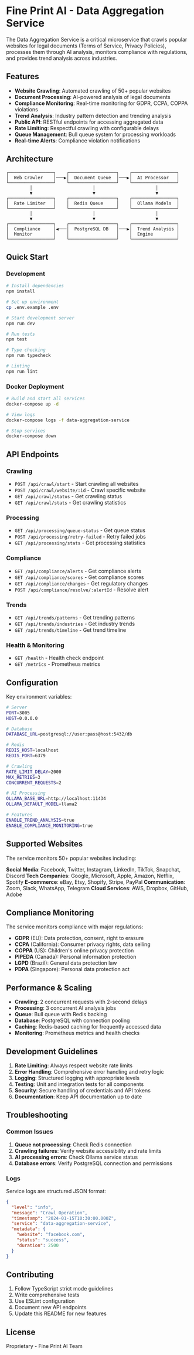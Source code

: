 # Fine Print AI - Data Aggregation Service

The Data Aggregation Service is a critical microservice that crawls popular websites for legal documents (Terms of Service, Privacy Policies), processes them through AI analysis, monitors compliance with regulations, and provides trend analysis across industries.

## Features

- **Website Crawling**: Automated crawling of 50+ popular websites
- **Document Processing**: AI-powered analysis of legal documents
- **Compliance Monitoring**: Real-time monitoring for GDPR, CCPA, COPPA violations
- **Trend Analysis**: Industry pattern detection and trending analysis
- **Public API**: RESTful endpoints for accessing aggregated data
- **Rate Limiting**: Respectful crawling with configurable delays
- **Queue Management**: Bull queue system for processing workloads
- **Real-time Alerts**: Compliance violation notifications

## Architecture

```
┌─────────────────┐    ┌──────────────────┐    ┌─────────────────┐
│  Web Crawler    │───▶│  Document Queue  │───▶│  AI Processor   │
└─────────────────┘    └──────────────────┘    └─────────────────┘
         │                       │                       │
         ▼                       ▼                       ▼
┌─────────────────┐    ┌──────────────────┐    ┌─────────────────┐
│  Rate Limiter   │    │  Redis Queue     │    │  Ollama Models  │
└─────────────────┘    └──────────────────┘    └─────────────────┘
         │                       │                       │
         ▼                       ▼                       ▼
┌─────────────────┐    ┌──────────────────┐    ┌─────────────────┐
│  Compliance     │◀───│  PostgreSQL DB   │───▶│  Trend Analysis │
│  Monitor        │    │                  │    │  Engine         │
└─────────────────┘    └──────────────────┘    └─────────────────┘
```

## Quick Start

### Development

```bash
# Install dependencies
npm install

# Set up environment
cp .env.example .env

# Start development server
npm run dev

# Run tests
npm test

# Type checking
npm run typecheck

# Linting
npm run lint
```

### Docker Deployment

```bash
# Build and start all services
docker-compose up -d

# View logs
docker-compose logs -f data-aggregation-service

# Stop services
docker-compose down
```

## API Endpoints

### Crawling
- `POST /api/crawl/start` - Start crawling all websites
- `POST /api/crawl/website/:id` - Crawl specific website
- `GET /api/crawl/status` - Get crawling status
- `GET /api/crawl/stats` - Get crawling statistics

### Processing
- `GET /api/processing/queue-status` - Get queue status
- `POST /api/processing/retry-failed` - Retry failed jobs
- `GET /api/processing/stats` - Get processing statistics

### Compliance
- `GET /api/compliance/alerts` - Get compliance alerts
- `GET /api/compliance/scores` - Get compliance scores
- `GET /api/compliance/changes` - Get regulatory changes
- `POST /api/compliance/resolve/:alertId` - Resolve alert

### Trends
- `GET /api/trends/patterns` - Get trending patterns
- `GET /api/trends/industries` - Get industry trends
- `GET /api/trends/timeline` - Get trend timeline

### Health & Monitoring
- `GET /health` - Health check endpoint
- `GET /metrics` - Prometheus metrics

## Configuration

Key environment variables:

```bash
# Server
PORT=3005
HOST=0.0.0.0

# Database
DATABASE_URL=postgresql://user:pass@host:5432/db

# Redis
REDIS_HOST=localhost
REDIS_PORT=6379

# Crawling
RATE_LIMIT_DELAY=2000
MAX_RETRIES=3
CONCURRENT_REQUESTS=2

# AI Processing
OLLAMA_BASE_URL=http://localhost:11434
OLLAMA_DEFAULT_MODEL=llama2

# Features
ENABLE_TREND_ANALYSIS=true
ENABLE_COMPLIANCE_MONITORING=true
```

## Supported Websites

The service monitors 50+ popular websites including:

**Social Media**: Facebook, Twitter, Instagram, LinkedIn, TikTok, Snapchat, Discord
**Tech Companies**: Google, Microsoft, Apple, Amazon, Netflix, Spotify
**E-commerce**: eBay, Etsy, Shopify, Stripe, PayPal
**Communication**: Zoom, Slack, WhatsApp, Telegram
**Cloud Services**: AWS, Dropbox, GitHub, Adobe

## Compliance Monitoring

The service monitors compliance with major regulations:

- **GDPR** (EU): Data protection, consent, right to erasure
- **CCPA** (California): Consumer privacy rights, data selling
- **COPPA** (US): Children's online privacy protection
- **PIPEDA** (Canada): Personal information protection
- **LGPD** (Brazil): General data protection law
- **PDPA** (Singapore): Personal data protection act

## Performance & Scaling

- **Crawling**: 2 concurrent requests with 2-second delays
- **Processing**: 3 concurrent AI analysis jobs
- **Queue**: Bull queue with Redis backing
- **Database**: PostgreSQL with connection pooling
- **Caching**: Redis-based caching for frequently accessed data
- **Monitoring**: Prometheus metrics and health checks

## Development Guidelines

1. **Rate Limiting**: Always respect website rate limits
2. **Error Handling**: Comprehensive error handling and retry logic
3. **Logging**: Structured logging with appropriate levels
4. **Testing**: Unit and integration tests for all components
5. **Security**: Secure handling of credentials and API tokens
6. **Documentation**: Keep API documentation up to date

## Troubleshooting

### Common Issues

1. **Queue not processing**: Check Redis connection
2. **Crawling failures**: Verify website accessibility and rate limits
3. **AI processing errors**: Check Ollama service status
4. **Database errors**: Verify PostgreSQL connection and permissions

### Logs

Service logs are structured JSON format:

```json
{
  "level": "info",
  "message": "Crawl Operation",
  "timestamp": "2024-01-15T10:30:00.000Z",
  "service": "data-aggregation-service",
  "metadata": {
    "website": "facebook.com",
    "status": "success",
    "duration": 2500
  }
}
```

## Contributing

1. Follow TypeScript strict mode guidelines
2. Write comprehensive tests
3. Use ESLint configuration
4. Document new API endpoints
5. Update this README for new features

## License

Proprietary - Fine Print AI Team